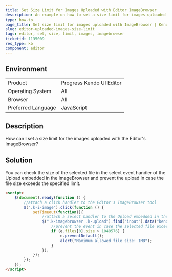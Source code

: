 ```yaml
---
title: Set Size Limit for Images Uploaded with Editor ImageBrowser
description: An example on how to set a size limit for images uploaded with the ImageBrowser in Kendo UI Editor.
type: how-to
page_title: Set size limit for images uploaded with ImageBrowser | Kendo UI Editor
slug: editor-uploaded-images-size-limit
tags: editor, set, size, limit, images, imagebrowser
ticketid: 1135009
res_type: kb
component: editor
---
```


## Environment

<table>
 <tr>
  <td>Product</td>
  <td>Progress Kendo UI Editor</td>
 </tr>
 <tr>
  <td>Operating System</td>
  <td>All</td>
 </tr>
 <tr>
  <td>Browser</td>
  <td>All</td>
 </tr>
 <tr>
  <td>Preferred Language</td>
  <td>JavaScript</td>
 </tr>
</table>

## Description

How can I set a size limit for the images uploaded with the Editor's ImageBrowser?

## Solution

You can check the size of the selected file in the select event handler of the Upload embedded in the ImageBrowser and prevent the upload in case the file size exceeds the specified limit.

```html
<script>
	$(document).ready(function () {
		//attach a click handler to the Editor's ImageBrowser tool
		$(".k-i-image").click(function () {
			setTimeout(function(){
				//attach a select handler to the Upload embedded in the ImageBrowser
				$(".k-imagebrowser .k-upload").find("input").data("kendoUpload").bind("select", function (e) {
					//prevent the event in case the selected file exceeds the specified limit
					if (e.files[0].size > 1048576) {
						e.preventDefault();
						alert("Maximum allowed file size: 1MB");
					}
				});
			});
		});
	});
</script>
```
